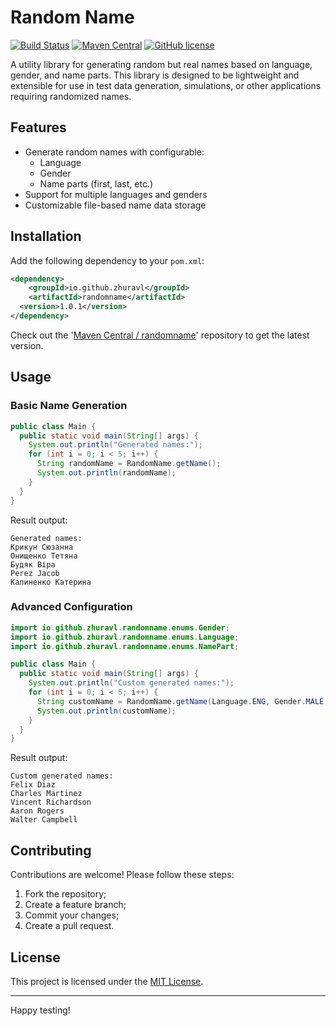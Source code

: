 # Random Name

[![Build Status](https://img.shields.io/badge/build-passing-brightgreen)](https://example.com/build-status) [![Maven Central](https://img.shields.io/maven-central/v/io.github.zhuravl/randomname)](https://search.maven.org/artifact/io.github.zhuravl/randomname) [![GitHub license](https://img.shields.io/badge/license-MIT-blue.svg)](https://mit-license.org/)

A utility library for generating random but real names based on language, gender, and name parts. This library is
designed to be
lightweight and extensible for use in test data generation, simulations, or other applications requiring randomized
names.

## Features

- Generate random names with configurable:
  - Language
  - Gender
  - Name parts (first, last, etc.)
- Support for multiple languages and genders
- Customizable file-based name data storage

## Installation

Add the following dependency to your `pom.xml`:

```xml
<dependency>
    <groupId>io.github.zhuravl</groupId>
    <artifactId>randomname</artifactId>
  <version>1.0.1</version>
</dependency>
```

Check out the '[Maven Central / randomname](https://central.sonatype.com/artifact/io.github.zhuravl/randomname)'
repository to get the latest version.
## Usage

### Basic Name Generation

```java
public class Main {
  public static void main(String[] args) {
    System.out.println("Generated names:");
    for (int i = 0; i < 5; i++) {
      String randomName = RandomName.getName();
      System.out.println(randomName);
    }
  }
}
```

Result output:

```
Generated names:
Крикун Сюзанна
Онищенко Тетяна
Будяк Віра
Perez Jacob
Калиненко Катерина
```

### Advanced Configuration

```java
import io.github.zhuravl.randomname.enums.Gender;
import io.github.zhuravl.randomname.enums.Language;
import io.github.zhuravl.randomname.enums.NamePart;

public class Main {
  public static void main(String[] args) {
    System.out.println("Custom generated names:");
    for (int i = 0; i < 5; i++) {
      String customName = RandomName.getName(Language.ENG, Gender.MALE, NamePart.FIRST, NamePart.LAST);
      System.out.println(customName);
    }
  }
}
```

Result output:

```
Custom generated names:
Felix Diaz
Charles Martinez
Vincent Richardson
Aaron Rogers
Walter Campbell
```

## Contributing

Contributions are welcome! Please follow these steps:

1. Fork the repository;
2. Create a feature branch;
3. Commit your changes;
4. Create a pull request.

## License

This project is licensed under the [MIT License](https://mit-license.org).

---

Happy testing!

